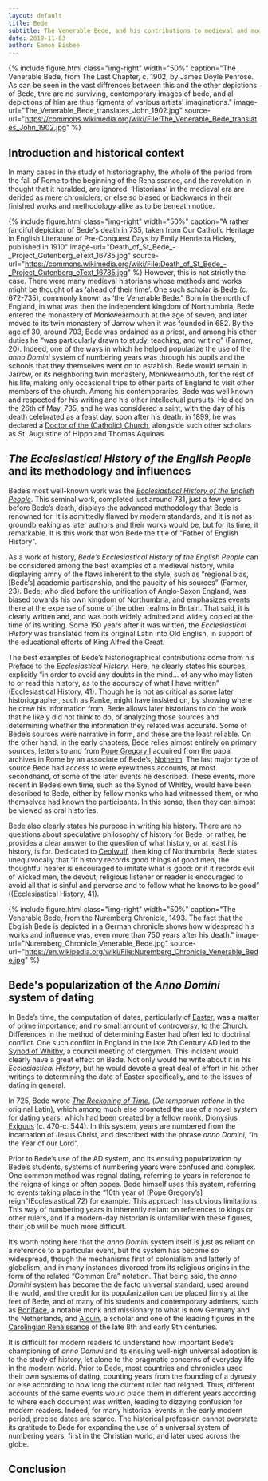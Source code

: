```yaml
---
layout: default
title: Bede
subtitle: The Venerable Bede, and his contributions to medieval and modern historiography
date: 2019-11-03
author: Eamon Bisbee
---
```


{% include figure.html
  class="img-right"
  width="50%"
  caption="The Venerable Bede, from The Last Chapter, c. 1902, by James Doyle Penrose. As can be seen in the vast diffrences between this and the other depictions of Bede, thre are no surviving, contemporary images of bede, and all depictions of him are thus figments of various artists' imaginations."
  image-url="The_Venerable_Bede_translates_John_1902.jpg"
  source-url="https://commons.wikimedia.org/wiki/File:The_Venerable_Bede_translates_John_1902.jpg"
%}

## Introduction and historical context

In many cases in the study of historiography, the whole of the period from the fall of Rome to the beginning of the Renaissance, and the revolution in thought that it heralded, are ignored. ‘Historians’ in the medieval era are derided as mere chroniclers, or else so biased or backwards in their finished works and methodology alike as to be beneath notice.

{% include figure.html
  class="img-right"
  width="50%"
  caption="A rather fanciful depiction of Bede's death in 735, taken from Our Catholic Heritage in English Literature of Pre-Conquest Days by Emily Henrietta Hickey, published in 1910"
  image-url="Death_of_St_Bede_-_Project_Gutenberg_eText_16785.jpg"
  source-url="https://commons.wikimedia.org/wiki/File:Death_of_St_Bede_-_Project_Gutenberg_eText_16785.jpg"
%}
However, this is not strictly the case. There were many medieval historians whose methods and works might be thought of as ‘ahead of their time’. One such scholar is [Bede](https://en.wikipedia.org/wiki/Bede) (c. 672-735), commonly known as ‘the Venerable Bede.” Born in the north of England, in what was then the independent kingdom of Northumbria, Bede entered the monastery of Monkwearmouth at the age of seven, and later moved to its twin monastery of Jarrow when it was founded in 682. By the age of 30, around 703, Bede was ordained as a priest, and among his other duties he “was particularly drawn to study, teaching, and writing” (Farmer, 20). Indeed, one of the ways in which he helped popularize the use of the *anno Domini* system of numbering years was through his pupils and the schools that they themselves went on to establish. Bede would remain in Jarrow, or its neighboring twin monastery, Monkwearmouth, for the rest of his life, making only occasional trips to other parts of England to visit other members of the church. Among his contemporaries, Bede was well known and respected for his writing and his other intellectual pursuits. He died on the 26th of May, 735, and he was considered a saint, with the day of his death celebrated as a feast day, soon after his death. in 1899, he was declared a [Doctor of the (Catholic) Church](https://en.wikipedia.org/wiki/Doctor_of_the_Church), alongside such other scholars as St. Augustine of Hippo and Thomas Aquinas.


## *The Ecclesiastical History of the English People* and its methodology and influences

Bede’s most well-known work was the [*Ecclesiastical History of the English People*](https://en.wikipedia.org/wiki/Ecclesiastical_History_of_the_English_People). This seminal work, completed just around 731, just a few years before Bede’s death, displays the advanced methodology that Bede is renowned for. It is admittedly flawed by modern standards, and it is not as groundbreaking as later authors and their works would be, but for its time, it remarkable. It is this work that won Bede the title of "Father of English History".

As a work of history, *Bede’s Ecclesiastical History of the English People* can be considered among the best examples of a medieval history, while displaying amny of the flaws inherent to the style, such as “regional bias, [Bede’s] academic partisanship, and the paucity of his sources” (Farmer, 23). Bede, who died before the unification of Anglo-Saxon England, was biased towards his own kingdom of Northumbria, and emphasizes events there at the expense of some of the other realms in Britain. That said, it is clearly written and, and was both widely admired and widely copied at the time of its writing. Some 150 years after it was written, the *Ecclesiastical History* was translated from its original Latin into Old English, in support of the educational efforts of King Alfred the Great. 

The best examples of Bede’s historiographical contributions come from his Preface to the *Ecclesiastical History*. Here, he clearly states his sources, explicitly “in order to avoid any doubts in the mind… of any who may listen to or read this history, as to the accuracy of what I have written” (Ecclesiastical History, 41). Though he is not as critical as some later historiographer, such as Ranke, might have insisted on, by showing where he drew his information from, Bede allows later historians to do the work that he likely did not think to do, of analyzing those sources and determining whether the information they related was accurate. Some of Bede’s sources were narrative in form, and these are the least reliable. On the other hand, in the early chapters, Bede relies almost entirely on primary sources, letters to and from [Pope Gregory I]( https://en.wikipedia.org/wiki/Pope_Gregory_I) acquired from the papal archives in Rome by an associate of Bede’s, [Nothelm]( https://en.wikipedia.org/wiki/Nothhelm). The last major type of source Bede had access to were eyewitness accounts, at most secondhand, of some of the later events he described. These events, more recent in Bede’s own time, such as the Synod of Whitby, would have been described to Bede, either by fellow monks who had witnessed them, or who themselves had known the participants. In this sense, then they can almost be viewed as oral histories. 

Bede also clearly states his purpose in writing his history. There are no questions about speculative philosophy of history for Bede, or rather, he provides a clear answer to the question of what history, or at least his history, is for. Dedicated to [Ceolwulf]( https://en.wikipedia.org/wiki/Ceolwulf_of_Northumbria), then king of Northumbria, Bede states unequivocally that “if history records good things of good men, the thoughtful hearer is encouraged to imitate what is good: or if it records evil of wicked men, the devout, religious listener or reader is encouraged to avoid all that is sinful and perverse and to follow what he knows to be good” ((Ecclesiastical History, 41).

{% include figure.html
  class="img-right"
  width="50%"
  caption="The Venerable Bede, from the Nuremberg Chronicle, 1493. The fact that the Ebglish Bede is depicted in a German chronicle shows how widespread his works and influence was, even more than 750 years after his death."
  image-url="Nuremberg_Chronicle_Venerable_Bede.jpg"
  source-url="https://en.wikipedia.org/wiki/File:Nuremberg_Chronicle_Venerable_Bede.jpg"
%}

## Bede's popularization of the *Anno Domini* system of dating

In Bede’s time, the computation of dates, particularly of [Easter](https://en.wikipedia.org/wiki/Computus), was a matter of prime importance, and no small amount of controversy, to the Church. Differences in the method of determining Easter had often led to doctrinal conflict. One such conflict in England in the late 7th Century AD led to the [Synod of Whitby](https://en.wikipedia.org/wiki/Synod_of_Whitby), a council meeting of clergymen. This incident would clearly have a great effect on Bede. Not only would he write about it in his *Ecclesiastical History*, but he would devote a great deal of effort in his other writings to determining the date of Easter specifically, and to the issues of dating in general. 

In 725, Bede wrote [*The Reckoning of Time*](https://en.wikipedia.org/wiki/The_Reckoning_of_Time), (*De temporum ratione* in the original Latin), which among much else promoted the use of a novel system for dating years, which had been created by a fellow monk, [Dionysius Exiguus](https://en.wikipedia.org/wiki/Dionysius_Exiguusnysius_Exiguus) (c. 470-c. 544). In this system, years are numbered from the incarnation of Jesus Christ, and described with the phrase *anno Domini*, “in the Year of our Lord”. 

Prior to Bede’s use of the AD system, and its ensuing popularization by Bede’s students, systems of numbering years were confused and complex. One common method was regnal dating, referring to years in reference to the reigns of kings or often popes. Bede himself uses this system, referring to events taking place in the “10th year of [Pope Gregory’s] reign”(Ecclesiastical 72) for example. This approach has obvious limitations. This way of numbering years in inherently reliant on references to kings or other rulers, and if a modern-day historian is unfamiliar with these figures, their job will be much more difficult.  

It’s worth noting here that the *anno Domini* system itself is just as reliant on a reference to a particular event, but the system has become so widespread, though the mechanisms first of colonialism and latterly of globalism, and in many instances divorced from its religious origins in the form of the related “Common Era” notation. That being said, the *anno Domini* system has become the de facto universal standard, used around the world, and the credit for its popularization can be placed firmly at the feet of Bede, and of many of his students and contemporary admirers, such as [Boniface]( https://en.wikipedia.org/wiki/Saint_Boniface), a notable monk and missionary to what is now Germany and the Netherlands, and [Alcuin](https://en.wikipedia.org/wiki/Alcuin), a scholar and one of the leading figures in the [Carolingian Renaissance](https://en.wikipedia.org/wiki/Carolingian_Renaissance) of the late 8th and early 9th centuries. 

It is difficult for modern readers to understand how important Bede’s championing of *anno Domini* and its ensuing well-nigh universal adoption is to the study of history, let alone to the pragmatic concerns of everyday life in the modern world. Prior to Bede, most countries and chronicles used their own systems of dating, counting years from the founding of a dynasty or else according to how long the current ruler had reigned. Thus, different accounts of the same events would place them in different years according to where each document was written, leading to dizzying confusion for modern readers. Indeed, for many historical events in the early modern period, precise dates are scarce. The historical profession cannot overstate its gratitude to Bede for expanding the use of a universal system of numbering years, first in the Christian world, and later used across the globe.   


## Conclusion
